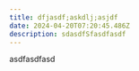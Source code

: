 ```yaml
---
title: dfjasdf;askdlj;asjdf
date: 2024-04-20T07:20:45.486Z
description: sdasdfSfasdfasdf
---
```

asdfasdfasd